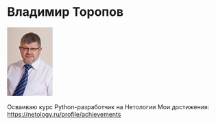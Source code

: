 # Владимир Торопов 
![alt text](_3114565-2.jpg)

Осваиваю курс Python-разработчик на Нетологии
Мои достижения: https://netology.ru/profile/achievements 
